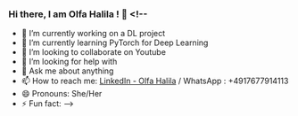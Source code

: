 ### Hi there, I am Olfa Halila ! 👋 <!--
- 🔭 I’m currently working on a DL project
- 🌱 I’m currently learning PyTorch for Deep Learning
- 👯 I’m looking to collaborate on Youtube
- 🤔 I’m looking for help with 
- 💬 Ask me about anything
- 📫 How to reach me: [LinkedIn - Olfa Halila](https://www.linkedin.com/in/olfa-halila-7ba845182/) / WhatsApp : +4917677914113
- 😄 Pronouns: She/Her
- ⚡ Fun fact: 
-->
